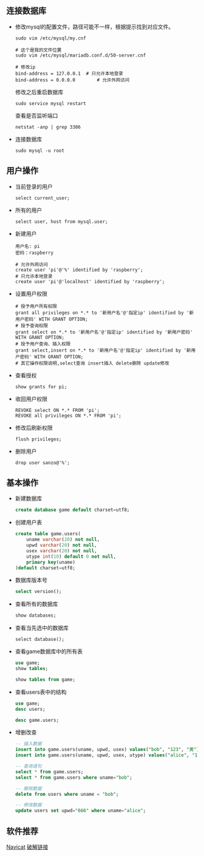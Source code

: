 ## 连接数据库

- 修改mysql的配置文件，路径可能不一样，根据提示找到对应文件。

  ```mysql
  sudo vim /etc/mysql/my.cnf
  
  # 这个是我的文件位置
  sudo vim /etc/mysql/mariadb.conf.d/50-server.cnf 
  
  # 修改ip
  bind-address = 127.0.0.1	# 只允许本地登录 
  bind-address = 0.0.0.0		# 允许外网访问
  ```

  修改之后重启数据库

  ```mysql
  sudo service mysql restart
  ```

  查看是否监听端口

  ```mysql
  netstat -anp | grep 3306
  ```

- 连接数据库

  ```mysql
  sudo mysql -u root
  ```

  

## 用户操作

- 当前登录的用户

  ```mysql
  select current_user;
  ```

- 所有的用户

  ```mysql
  select user, host from mysql.user;
  ```

- 新建用户

  ```mysql
  用户名: pi
  密码：raspberry
  
  # 允许外网访问
  create user 'pi'@'%' identified by 'raspberry';
  # 只允许本地登录
  create user 'pi'@'localhost' identified by 'raspberry';
  ```
  
- 设置用户权限

  ```mysql
  # 授予用户所有权限
  grant all privileges on *.* to '新用户名'@'指定ip' identified by '新用户密码' WITH GRANT OPTION;
  # 授予查询权限
  grant select on *.* to '新用户名'@'指定ip' identified by '新用户密码' WITH GRANT OPTION;
  # 授予用户查询、插入权限
  grant select,insert on *.* to '新用户名'@'指定ip' identified by '新用户密码' WITH GRANT OPTION;
  # 其它操作权限说明,select查询 insert插入 delete删除 update修改
  ```
  
- 查看授权

  ```mysql
  show grants for pi;
  ```
- 收回用户权限

  ```mysql
  REVOKE select ON *.* FROM 'pi';
  REVOKE all privileges ON *.* FROM 'pi';
  ```
  
- 修改后刷新权限

  ```mysql
  flush privileges;
  ```
  
- 删除用户

  ```mysql
  drop user sanzo@'%';
  ```



## 基本操作

- 新建数据库

  ```sql
  create database game default charset=utf8;
  ```

- 创建用户表

  ```sql
  create table game.users(
      uname varchar(20) not null,
      upwd varchar(20) not null,
      usex varchar(20) not null,
      utype int(10) default 0 not null,
      primary key(uname)
  )default charset=utf8; 
  ```

- 数据库版本号

  ```sql
  select version();
  ```

- 查看所有的数据库

  ```sql
  show databases;
  ```

- 查看当先选中的数据库

  ```
  select database();
  ```

  

- 查看game数据库中的所有表

  ```sql
  use game;
  show tables;
  
  show tables from game;
  ```

- 查看users表中的结构

  ```sql
  use game;
  desc users;
  
  desc game.users;
  ```

- 增删改查

  ```sql
  -- 插入数据
  insert into game.users(uname, upwd, usex) values("bob", "123", "男");
  insert into game.users(uname, upwd, usex, utype) values("alice", "123", "女", 1);
  
  -- 查询语句
  select * from game.users;
  select * from game.users where uname="bob";
  
  -- 删除数据
  delete from users where uname = "bob";
  
  -- 修改数据
  update users set upwd="666" where uname="alice";
  ```



## 软件推荐

[Navicat](http://www.navicat.com.cn/products)         [破解链接](https://www.cnblogs.com/poloyy/p/12231357.html)